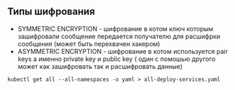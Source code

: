 ## Типы шифрования
* SYMMETRIC ENCRYPTION - шифрование в котом ключ которым зашифровали сообщение передается получателю для расшифрки сообщения (может быть перехвачен хакером)
* ASYMMETRIC ENCRYPTION - шифрование в котом используется pair keys а именно private key и public key ( один с помошью другого может как зашифровать так и расшифровать данные)
```console
kubectl get all --all-namespaces -o yaml > all-deploy-services.yaml
```

